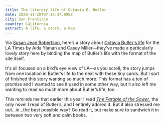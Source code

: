 ```yaml
---
title: The literary life of Octavia E. Butler
date: 2020-11-28T07:16:37.098Z
city: San Francisco
country: California
extract: A life, a story, a map.
---
```

Via [Susan Jean Robertson](https://www.susanjeanrobertson.com/links/link-literary-life-octavia-butler/), here’s a story about [Octavia Butler's life](https://www.latimes.com/projects/la-libraries-octavia-butler-books-life/) for the LA Times by Aida Ylanan and Casey Miller—they’ve made a particularly lovely story here by binding the map of Butler’s life with the format of the site itself. 

It's all focused on a bird’s eye view of LA—as you scroll, the story jumps from one location in Butler’s life to the next with these tiny cards. But I sort of finished this story wanting so much more. This format has a ton of promise and I wanted to see it used in some other way, but it also left me wanting to read so much more about Butler’s life, too.

This reminds me that earlier this year I read *[The Parable of the Sower](https://bookshop.org/books/parable-of-the-sower/9781538732182)*, the only novel I read of Butler’s, and I entirely adored it. But it also stressed me out...in...the best possible way? Go read it, but make sure to sandwich it in between two very soft and calm books.
